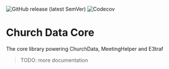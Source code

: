 ![GitHub release (latest SemVer)](https://img.shields.io/github/v/release/Andrew-Bekhiet/churchdata_core?color=879999&display_name=tag&style=for-the-badge)
![Codecov](https://img.shields.io/codecov/c/gh/Andrew-Bekhiet/churchdata_core?logo=codecov&style=for-the-badge&token=V24PAYV8TD)

# Church Data Core
The core library powering ChurchData, MeetingHelper and E3traf

> TODO: more documentation